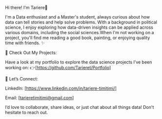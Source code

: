 Hi there! I'm Tariere👋

I'm a Data enthusiast and a Master's student, always curious about how data can tell stories and help solve problems. With a background in political science, I enjoy exploring how data-driven insights can be applied across various domains, including the social sciences.When I'm not working on a project, you'll find me reading a good book, painting, or enjoying quality time with friends. ✨


🚀 Check Out My Projects:

Have a look at my portfolio to explore the data science projects I’ve been working on: 
👉[https://github.com/Tarieret/Portfolio] 



💌 Let’s Connect:

LinkedIn: [https://www.linkedin.com/in/tariere-timitimi/]

Email: [tarieretimitimi@gmail.com]

I’d love to collaborate, share ideas, or just chat about all things data! Don't hesitate to reach out. 
